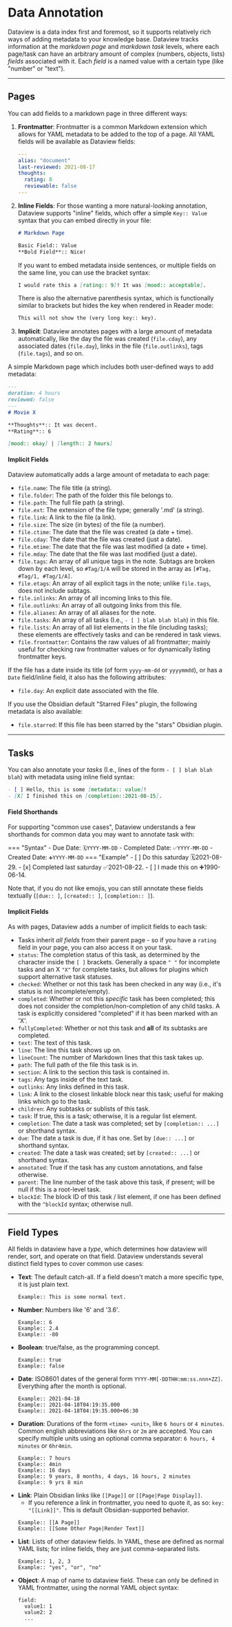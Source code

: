 # Data Annotation

Dataview is a data index first and foremost, so it supports relatively rich ways of adding metadata to your knowledge
base. Dataview tracks information at the *markdown page* and *markdown task* levels, where each page/task can have an
arbitrary amount of complex (numbers, objects, lists) *fields* associated with it. Each *field* is a named value with
a certain type (like "number" or "text").

---

## Pages

You can add fields to a markdown page in three different ways:

1. **Frontmatter**: Frontmatter is a common Markdown extension which allows for YAML metadata to be added to the top of
   a page. All YAML fields will be available as Dataview fields:
    ```yaml
    ---
    alias: "document"
    last-reviewed: 2021-08-17
    thoughts:
      rating: 8
      reviewable: false
    ---
    ```
2. **Inline Fields**: For those wanting a more natural-looking annotation, Dataview supports "inline" fields, which
   offer a simple `Key:: Value` syntax that you can embed directly in your file:
    ```markdown
    # Markdown Page

    Basic Field:: Value
    **Bold Field**:: Nice!
    ```
    If you want to embed metadata inside sentences, or multiple fields on the same line, you can use the bracket syntax:
    ```markdown
    I would rate this a [rating:: 9]! It was [mood:: acceptable].
    ```
    There is also the alternative parenthesis syntax, which is functionally similar to brackets but hides the key when
    rendered in Reader mode:
    ```markdown
    This will not show the (very long key:: key).
    ```

3. **Implicit**: Dataview annotates pages with a large amount of metadata automatically, like the day the file was
   created (`file.cday`), any associated dates (`file.day`), links in the file (`file.outlinks`), tags (`file.tags`),
   and so on.

A simple Markdown page which includes both user-defined ways to add metadata:

```markdown
---
duration: 4 hours
reviewed: false
---
# Movie X

**Thoughts**:: It was decent.
**Rating**:: 6

[mood:: okay] | [length:: 2 hours]
```

#### Implicit Fields

Dataview automatically adds a large amount of metadata to each page:

- `file.name`: The file title (a string).
- `file.folder`: The path of the folder this file belongs to.
- `file.path`: The full file path (a string).
- `file.ext`: The extension of the file type; generally '.md' (a string).
- `file.link`: A link to the file (a link).
- `file.size`: The size (in bytes) of the file (a number).
- `file.ctime`: The date that the file was created (a date + time).
- `file.cday`: The date that the file was created (just a date).
- `file.mtime`: The date that the file was last modified (a date + time).
- `file.mday`: The date that the file was last modified (just a date).
- `file.tags`: An array of all unique tags in the note. Subtags are broken down by each level, so `#Tag/1/A` will be stored in
  the array as `[#Tag, #Tag/1, #Tag/1/A]`.
- `file.etags`: An array of all explicit tags in the note; unlike `file.tags`, does not include subtags.
- `file.inlinks`: An array of all incoming links to this file.
- `file.outlinks`: An array of all outgoing links from this file.
- `file.aliases`: An array of all aliases for the note.
- `file.tasks`: An array of all tasks (I.e., `- [ ] blah blah blah`) in this file.
- `file.lists`: An array of all list elements in the file (including tasks); these elements are effectively tasks and can be rendered in task views.
- `file.frontmatter`: Contains the raw values of all frontmatter; mainly useful for checking raw frontmatter values or
  for dynamically listing frontmatter keys.

If the file has a date inside its title (of form `yyyy-mm-dd` or `yyyymmdd`), or has a `Date` field/inline field, it also has the following attributes:

- `file.day`: An explicit date associated with the file.

If you use the Obsidian default "Starred Files" plugin, the following metadata is also available:

- `file.starred`: If this file has been starred by the "stars" Obsidian plugin.

---

## Tasks

You can also annotate your *tasks* (I.e., lines of the form `- [ ] blah blah blah`) with metadata using inline field syntax:

```markdown
- [ ] Hello, this is some [metadata:: value]!
- [X] I finished this on [completion::2021-08-15].
```

#### Field Shorthands

For supporting "common use cases", Dataview understands a few shorthands for common data you may want to annotate task
with:

=== "Syntax"
    - Due Date: `🗓️YYYY-MM-DD`
    - Completed Date: `✅YYYY-MM-DD`
    - Created Date: `➕YYYY-MM-DD`
=== "Example"
    - [ ] Do this saturday 🗓️2021-08-29.
    - [x] Completed last saturday ✅2021-08-22.
    - [ ] I made this on ➕1990-06-14.

Note that, if you do not like emojis, you can still annotate these fields textually (`[due:: ]`, `[created:: ]`,
`[completion:: ]`).

#### Implicit Fields

As with pages, Dataview adds a number of implicit fields to each task:

- Tasks inherit *all fields* from their parent page - so if you have a `rating` field in your page, you can also access
  it on your task.
- `status`: The completion status of this task, as determined by the character inside the `[ ]` brackets. Generally a
  space `" "` for incomplete tasks and an X `"X"` for complete tasks, but allows for plugins which support alternative
  task statuses.
- `checked`: Whether or not this task has been checked in any way (i.e., it's status is not incomplete/empty).
- `completed`: Whether or not this *specific* task has been completed; this does not consider the
  completion/non-completion of any child tasks. A task is explicitly considered "completed" if it has been marked with
  an 'X'.
- `fullyCompleted`: Whether or not this task and **all** of its subtasks are completed.
- `text`: The text of this task.
- `line`: The line this task shows up on.
- `lineCount`: The number of Markdown lines that this task takes up.
- `path`: The full path of the file this task is in.
- `section`: A link to the section this task is contained in.
- `tags`: Any tags inside of the text task.
- `outlinks`: Any links defined in this task.
- `link`: A link to the closest linkable block near this task; useful for making links which go to the task.
- `children`: Any subtasks or sublists of this task.
- `task`: If true, this is a task; otherwise, it is a regular list element.
- `completion`: The date a task was completed; set by `[completion:: ...]` or shorthand syntax.
- `due`: The date a task is due, if it has one. Set by `[due:: ...]` or shorthand syntax.
- `created`: The date a task was created; set by `[created:: ...]` or shorthand syntax.
- `annotated`: True if the task has any custom annotations, and false otherwise.
- `parent`: The line number of the task above this task, if present; will be null if this is a root-level task.
- `blockId`: The block ID of this task / list element, if one has been defined with the `^blockId` syntax; otherwise null.

---

## Field Types

All fields in dataview have a *type*, which determines how dataview will render, sort, and operate on that field.
Dataview understands several distinct field types to cover common use cases:

- **Text**: The default catch-all. If a field doesn't match a more specific type, it is just plain text.
    ```
    Example:: This is some normal text.
    ```
- **Number**: Numbers like '6' and '3.6'.
    ```
    Example:: 6
    Example:: 2.4
    Example:: -80
    ```
- **Boolean**: true/false, as the programming concept.
    ```
    Example:: true
    Example:: false
    ```
- **Date**: ISO8601 dates of the general form `YYYY-MM[-DDTHH:mm:ss.nnn+ZZ]`. Everything after the month is optional.
    ```
    Example:: 2021-04-18
    Example:: 2021-04-18T04:19:35.000
    Example:: 2021-04-18T04:19:35.000+06:30
    ```
- **Duration**: Durations of the form `<time> <unit>`, like `6 hours` or `4 minutes`. Common english abbreviations like
  `6hrs` or `2m` are accepted. You can specify multiple units using an optional comma separator: `6 hours, 4 minutes`
  or `6hr4min`.
    ```
    Example:: 7 hours
    Example:: 4min
    Example:: 16 days
    Example:: 9 years, 8 months, 4 days, 16 hours, 2 minutes
    Example:: 9 yrs 8 min
    ```
- **Link**: Plain Obsidian links like `[[Page]]` or `[[Page|Page Display]]`.
    - If you reference a link in frontmatter, you need to quote it, as so: `key: "[[Link]]"`. This is default Obsidian-supported behavior.
    ```
    Example:: [[A Page]]
    Example:: [[Some Other Page|Render Text]]
    ```
- **List**: Lists of other dataview fields. In YAML, these are defined as normal YAML lists; for inline fields, they are
  just comma-separated lists.
    ```
    Example:: 1, 2, 3
    Example:: "yes", "or", "no"
    ```
- **Object**: A map of name to dataview field. These can only be defined in YAML frontmatter, using the normal YAML
  object syntax:
  ```
  field:
    value1: 1
    value2: 2
    ...
  ```
